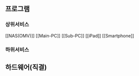 ## 프로그램

### 상위서비스
[[NAS(OMV)]]
[[Main-PC]]
[[Sub-PC]]
[[iPad]]
[[Smartphone]]

### 하위서비스


## 하드웨어(직결)


